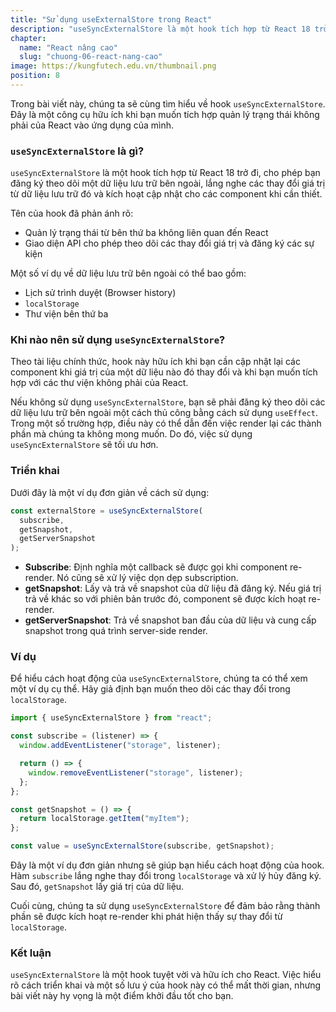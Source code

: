 ```yaml
---
title: "Sử dụng useExternalStore trong React"
description: "useSyncExternalStore là một hook tích hợp từ React 18 trở đi, cho phép bạn đăng ký theo dõi một dữ liệu lưu trữ bên ngoài, lắng nghe các thay đổi giá trị từ dữ liệu lưu trữ đó và kích hoạt cập nhật cho các component khi cần thiết"
chapter:
  name: "React nâng cao"
  slug: "chuong-06-react-nang-cao"
image: https://kungfutech.edu.vn/thumbnail.png
position: 8
---
```


Trong bài viết này, chúng ta sẽ cùng tìm hiểu về hook `useSyncExternalStore`. Đây là một công cụ hữu ích khi bạn muốn tích hợp quản lý trạng thái không phải của React vào ứng dụng của mình.

### `useSyncExternalStore` là gì?

`useSyncExternalStore` là một hook tích hợp từ React 18 trở đi, cho phép bạn đăng ký theo dõi một dữ liệu lưu trữ bên ngoài, lắng nghe các thay đổi giá trị từ dữ liệu lưu trữ đó và kích hoạt cập nhật cho các component khi cần thiết.

Tên của hook đã phản ánh rõ:

- Quản lý trạng thái từ bên thứ ba không liên quan đến React
- Giao diện API cho phép theo dõi các thay đổi giá trị và đăng ký các sự kiện

Một số ví dụ về dữ liệu lưu trữ bên ngoài có thể bao gồm:

- Lịch sử trình duyệt (Browser history)
- `localStorage`
- Thư viện bên thứ ba

### Khi nào nên sử dụng `useSyncExternalStore`?

Theo tài liệu chính thức, hook này hữu ích khi bạn cần cập nhật lại các component khi giá trị của một dữ liệu nào đó thay đổi và khi bạn muốn tích hợp với các thư viện không phải của React.

Nếu không sử dụng `useSyncExternalStore`, bạn sẽ phải đăng ký theo dõi các dữ liệu lưu trữ bên ngoài một cách thủ công bằng cách sử dụng `useEffect`. Trong một số trường hợp, điều này có thể dẫn đến việc render lại các thành phần mà chúng ta không mong muốn. Do đó, việc sử dụng `useSyncExternalStore` sẽ tối ưu hơn.

### Triển khai

Dưới đây là một ví dụ đơn giản về cách sử dụng:

```javascript
const externalStore = useSyncExternalStore(
  subscribe,
  getSnapshot,
  getServerSnapshot
);
```

- **Subscribe**: Định nghĩa một callback sẽ được gọi khi component re-render. Nó cũng sẽ xử lý việc dọn dẹp subscription.
- **getSnapshot**: Lấy và trả về snapshot của dữ liệu đã đăng ký. Nếu giá trị trả về khác so với phiên bản trước đó, component sẽ được kích hoạt re-render.
- **getServerSnapshot**: Trả về snapshot ban đầu của dữ liệu và cung cấp snapshot trong quá trình server-side render.

### Ví dụ

Để hiểu cách hoạt động của `useSyncExternalStore`, chúng ta có thể xem một ví dụ cụ thể. Hãy giả định bạn muốn theo dõi các thay đổi trong `localStorage`.

```javascript
import { useSyncExternalStore } from "react";

const subscribe = (listener) => {
  window.addEventListener("storage", listener);

  return () => {
    window.removeEventListener("storage", listener);
  };
};

const getSnapshot = () => {
  return localStorage.getItem("myItem");
};

const value = useSyncExternalStore(subscribe, getSnapshot);
```

Đây là một ví dụ đơn giản nhưng sẽ giúp bạn hiểu cách hoạt động của hook. Hàm `subscribe` lắng nghe thay đổi trong `localStorage` và xử lý hủy đăng ký. Sau đó, `getSnapshot` lấy giá trị của dữ liệu.

Cuối cùng, chúng ta sử dụng `useSyncExternalStore` để đảm bảo rằng thành phần sẽ được kích hoạt re-render khi phát hiện thấy sự thay đổi từ `localStorage`.

### Kết luận

`useSyncExternalStore` là một hook tuyệt vời và hữu ích cho React. Việc hiểu rõ cách triển khai và một số lưu ý của hook này có thể mất thời gian, nhưng bài viết này hy vọng là một điểm khởi đầu tốt cho bạn.
